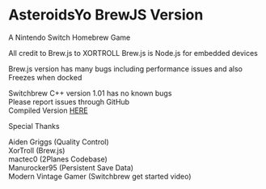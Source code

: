 # AsteroidsYo BrewJS Version
A Nintendo Switch Homebrew Game  

All credit to Brew.js to XORTROLL
Brew.js is Node.js for embedded devices  

Brew.js version has many bugs including performance issues and also  
Freezes when docked  

Switchbrew C++ version 1.01 has no known bugs  
Please report issues through GitHub  
Compiled Version [HERE](https://www.google.com)


Special Thanks  

Aiden Griggs (Quality Control)  
XorTroll (Brew.js)  
mactec0 (2Planes Codebase)  
Manurocker95 (Persistent Save Data)  
Modern Vintage Gamer (Switchbrew get started video)  


